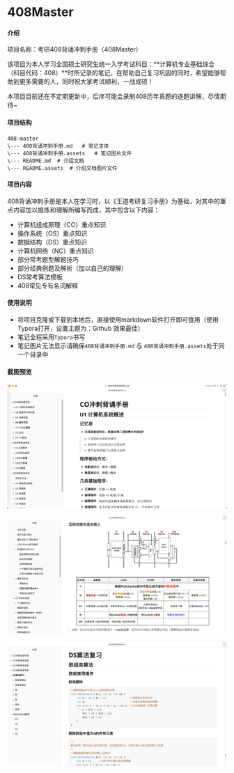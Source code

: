 # 408Master

#### 介绍
项目名称：考研408背诵冲刺手册（408Master）

该项目为本人学习全国硕士研究生统一入学考试科目：**计算机专业基础综合（科目代码：408）**时所记录的笔记，在帮助自己复习巩固的同时，希望能够帮助到更多需要的人，同时祝大家考试顺利，一战成硕！

本项目目前还在不定期更新中，后序可能会录制408历年真题的逐题讲解，尽情期待~

#### 项目结构 
```
408-master
\--- 408背诵冲刺手册.md	# 笔记主体
\--- 408背诵冲刺手册.assets	# 笔记图片文件
\--- README.md	# 介绍文档
\--- README.assets	# 介绍文档图片文件
```

#### 项目内容

408背诵冲刺手册是本人在学习时，以《王道考研复习手册》为基础，对其中的重点内容加以提炼和理解所编写而成，其中包含以下内容：

- 计算机组成原理（CO）重点知识
- 操作系统（OS）重点知识
- 数据结构（DS）重点知识
- 计算机网络（NC）重点知识
- 部分常考题型解题技巧
- 部分经典例题及解析（加以自己的理解）
- DS常考算法模板
- 408常见专有名词解释

#### 使用说明

- 将项目克隆或下载到本地后，直接使用markdown软件打开即可食用（使用Typora打开，设置主题为：Github 效果最佳）
- 笔记全程采用`Typora`书写
- 笔记图片无法显示请确保`408背诵冲刺手册.md` 与 `408背诵冲刺手册.assets`处于同一个目录中

#### 截图预览

![image-20230304163728604](./README.assets/image-20230304163728604.png)

![image-20230304164910936](./README.assets/image-20230304164910936.png)

![image-20230304164707606](./README.assets/image-20230304164707606.png)
